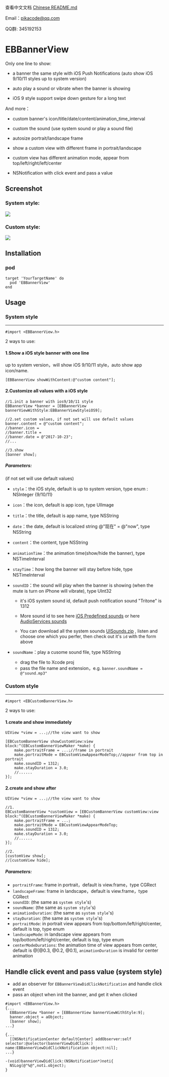 查看中文文档 [Chinese README.md](/README_CHS.md)

Email：pikacode@qq.com

QQ群: 345192153



# EBBannerView

Only one line to show:

- a banner the same style with iOS Push Notifications (auto show iOS 9/10/11 styles up to system version)
- auto play a sound or vibrate when the banner is showing


- iOS 9 style support swipe down gesture for a long text

And more：

- custom banner's icon/title/date/content/animation_time_interval
- custom the sound (use system sound or play a sound file)


- autosize portrait/landscape frame
- show a custom view with different frame in portrait/landscape
- custom view has different animation mode, appear from top/left/right/left/center


- NSNotification with click event and pass a value




## Screenshot

### System style:

  ![](screenshot/3.gif)



### Custom style:

  ![](screenshot/4.gif)



## Installation

### pod

	target 'YourTargetName' do
	  pod 'EBBannerView'
	end




## Usage


### System style

---

```objc
#import <EBBannerView.h>
```

2 ways to use:



#### 1.Show a iOS style banner with one line

up to system version，will show iOS 9/10/11 style，auto show app icon/name.

```objc
[EBBannerView showWithContent:@"custom content"];
```




#### 2.Customize all values with a iOS style

```objc
//1.init a banner with ios9/10/11 style
EBBannerView *banner = [EBBannerView bannerViewWithStyle:EBBannerViewStyleiOS9];
 
//2.set custom values, if not set will use default values
banner.content = @"custom content";
//banner.icon = 
//banner.title = 
//banner.date = @"2017-10-23";
//...
 
//3.show
[banner show];
```



##### Parameters: 

(if not set will use default values)

- `style`：the iOS style, default is up to system version, type enum : NSInteger {9/10/11}

- `icon`：the icon, default is app icon, type UIImage

- `title`：the title, default is app name, type NSString

- `date`：the date, default is localized string @"现在" =  @"now", type NSString

- `content`：the content, type NSString

- `animationTime`：the animation time(show/hide the banner), type NSTimeInterval

- `stayTime`：how long the banner will stay before hide, type NSTimeInterval

- `soundID`：the sound will play when the banner is showing (when the mute is turn on iPhone will vibrate), type UInt32

  - it's iOS system sound id, default push notification sound "Tritone" is 1312
  - More sound id to see here [iOS Predefined sounds](http://iphonedevwiki.net/index.php/AudioServices#) or here [AudioServices sounds](http://www.cocoachina.com/bbs/read.php?tid=134344)

  - You can download all the system sounds [UISounds.zip](/UISounds.zip) , listen and choose one which you perfer, then check out it's `id` with the form above

- `soundName`：play a cusome sound file, type NSString
  - drag the file to Xcode proj
  - pass the file name and extension，e.g. `banner.soundName = @"sound.mp3"` 




### Custom style

---

```objc
#import <EBCustomBannerView.h>
```

2 ways to use:



#### 1.create and show immediately

```objc
UIView *view = ...;//the view want to show

[EBCustomBannerView showCustomView:view block:^(EBCustomBannerViewMaker *make) {
	make.portraitFrame = ...;//frame in portrait
	make.portraitMode = EBCustomViewAppearModeTop;//appear from top in portrait
	make.soundID = 1312;
	make.stayDuration = 3.0;
	//......
}];
```



#### 2.create and show after

```objc
UIView *view = ...;//the view want to show

//1.
EBCustomBannerView *customView = [EBCustomBannerView customView:view block:^(EBCustomBannerViewMaker *make) {
	make.portraitFrame = ...;
	make.portraitMode = EBCustomViewAppearModeTop;
	make.soundID = 1312;
	make.stayDuration = 3.0;
	//......
}];

//2.
[customView show];
//[customView hide];
```



##### Parameters:

- `portraitFrame`:  frame in portrait，default is view.frame，type CGRect
- `landscapeFrame`: frame in landscape，default is view.frame，type CGRect
- `soundID`: (the same as `system style`'s)
- `soundName`: (the same as `system style`'s)
- `animationDuration`: (the same as `system style`'s)
- `stayDuration`: (the same as `system style`'s)
- `portraitMode`: in portrait view appears from top/bottom/left/right/center, default is top, type enum
- `landscapeMode`: in landscape view appears from top/bottom/left/right/center, default is top, type enum
- `centerModeDurations`: the animation time of view appears from center, default is @[@0.3, @0.2, @0.1],  `animationDuration` is invalid for center animation



## Handle click event and pass value (system style)

- add an observer for `EBBannerViewDidClickNotification` and handle click event
- pass an object when init the banner, and get it when clicked

```objc
#import <EBBannerView.h>
{...
  EBBannerView *banner = [EBBannerView bannerViewWithStyle:9];
  banner.object = aObject;
  [banner show];
...}

{...
  [[NSNotificationCenter defaultCenter] addObserver:self selector:@selector(bannerViewDidClick:) name:EBBannerViewDidClickNotification object:nil];
...}

-(void)bannerViewDidClick:(NSNotification*)noti{
  NSLog(@"%@",noti.object);
}
```
